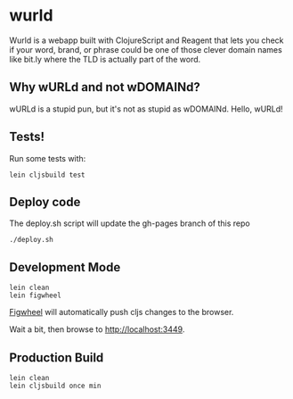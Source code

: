 # wurld

Wurld is a webapp built with ClojureScript and Reagent that lets you check if your word, brand, or phrase could be one of those clever domain names like bit.ly where the TLD is actually part of the word.

## Why wURLd and not wDOMAINd?
wURLd is a stupid pun, but it's not as stupid as wDOMAINd. Hello, wURLd!

## Tests!
Run some tests with:

```
lein cljsbuild test
```

## Deploy code
The deploy.sh script will update the gh-pages branch of this repo

```
./deploy.sh
```

## Development Mode

```
lein clean
lein figwheel
```

[Figwheel](https://github.com/bhauman/lein-figwheel) will automatically push cljs changes to the browser.

Wait a bit, then browse to [http://localhost:3449](http://localhost:3449).

## Production Build

```
lein clean
lein cljsbuild once min
```
